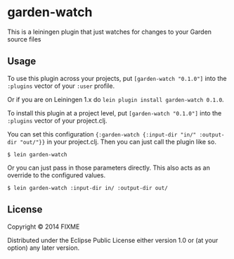 # garden-watch

This is a leiningen plugin that just watches for changes to your Garden source files


## Usage


To use this plugin across your projects, put `[garden-watch "0.1.0"]` into the `:plugins` vector of your `:user` profile.

Or if you are on Leiningen 1.x do `lein plugin install garden-watch 0.1.0`.

To install this plugin at a project level, put `[garden-watch "0.1.0"]` into the `:plugins` vector of your project.clj.

You can set this configuration `{:garden-watch {:input-dir "in/" :output-dir "out/"}}` in your project.clj. Then you can just call the plugin like so.

    $ lein garden-watch


Or you can just pass in those parameters directly. This also acts as an override to the configured values.

    $ lein garden-watch :input-dir in/ :output-dir out/


## License

Copyright © 2014 FIXME

Distributed under the Eclipse Public License either version 1.0 or (at
your option) any later version.
